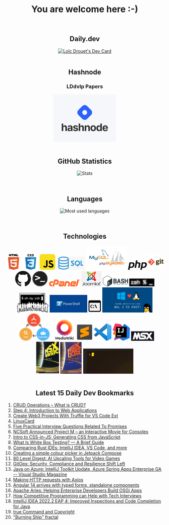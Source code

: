 <h1 align="center"> You are welcome here :-)</h1>

<br />

<div align="center">
    <h2>Daily.dev</h2>    
    <a href="https://app.daily.dev/LDdvlp">
        <img
            src="https://api.daily.dev/devcards/6a2db644d7b342d5924aa8a261fc3c97.png?r=d2h" width="400"
            alt="Loïc Drouet's Dev Card" 
        />
    </a>
</div>

<br />

<div align="center">
    <h2>Hashnode</h2>
    <h3>LDdvlp Papers</h3>
    <a href="https://lddvlp.hashnode.dev/">
        <img 
            src="/images/00-hashnode-logo.jfif" 
            width="200" alt="LDdvlp Papers" 
        />
    </a>
</div>

<br />

<div align="center">
    <h2>GitHub Statistics</h2>
    
![Stats](https://github-readme-stats.vercel.app/api?username=lddvlp&show_icons=true&theme=radical&count_private=true)

</div>

<br />

<div align="center">
    <h2>Languages</h2>

![Most used languages](https://github-readme-stats.vercel.app/api/top-langs/?username=lddvlp)

</div>

<br />

<div align="center">
    <h2>Technologies</h2>

<!-- Image #01    -->
<img alt="HTML5" width="50px" src="https://raw.githubusercontent.com/github/explore/80688e429a7d4ef2fca1e82350fe8e3517d3494d/topics/html/html.png" />

<!-- Image #02    -->
<img alt="CSS3" width="50px" src="https://raw.githubusercontent.com/github/explore/80688e429a7d4ef2fca1e82350fe8e3517d3494d/topics/css/css.png" />

<!-- Image #03    -->
<img alt="JavaScript" width="50px"   src="/images/03-javascript-logo.png" />

<!-- Image #04    -->
<img alt="SQL" width="90px" src="/images/04-sql-logo.jpg" />

<!-- Image #05    -->
<img alt="phpMyAdmin-MySQL" width="130px" src="/images/05-phpmyadmin-mysql-logo.png" />

<!-- Image #06    -->
<img alt="PHP" width="60px" src="/images/06-php-logo-alt.png" />

<!-- Image #07    -->
<img alt="Git" width="50px" src="https://raw.githubusercontent.com/github/explore/80688e429a7d4ef2fca1e82350fe8e3517d3494d/topics/git/git.png" />

<!-- Image #08    -->
<img alt="GitHub" width="50px" src="https://raw.githubusercontent.com/github/explore/78df643247d429f6cc873026c0622819ad797942/topics/github/github.png" />

<!-- Image #09    -->
<img alt="Shell" width="50px" src="https://raw.githubusercontent.com/github/explore/80688e429a7d4ef2fca1e82350fe8e3517d3494d/topics/terminal/terminal.png" />

<!-- Image #10    -->
<img alt="cPanel" width="100px" src="/images/10-cpanel-logo.png" />

<!-- Image #11    -->
<img alt="Joomla!" width="65px" src="/images/11-joomla-logo.png" />

<!-- Image #12    -->
<img alt="Bash" width="80px" src="/images/12-bash-logo.png" />

<!-- Image #13    -->
<img alt="Zsh" width="80px" src="/images/13-zsh-logo.gif" />

<!-- Image #14    -->
<img alt="Oh My Zsh" width="100px" src="/images/14-oh_my_zsh-logo.png" />

<!-- Image #15    -->
<img alt="PowerShell" width="120px" src="/images/15-powershell-logo.jpg" />

<!-- Image #16    -->
<img alt="cmd" width="40px" src="/images/16-cmd-logo.png" />

<!-- Image #17    -->
<img alt="WSL2" width="160px" src="/images/17-wsl2-logo.jpg" />

<!-- Image #18    -->
<img alt="MVC" width="120px" src="/images/18-mvc-logo.jpg" />

<!-- Image #19    -->
<img alt="MediaWiki" width="65px" src="/images/19-mediawiki-logo.png" />

<!-- Image #90    -->
<img alt="Sublime Text" width="55px" src="/images/90-sublime_text-logo.png" />

<!-- Image #91    -->
<img alt="VS Code" width="55px" src="/images/91-vs_code-logo.png" />

<!-- Image #92    -->
<img alt="IntelliJ IDEA" width="55px" src="/images/92-intellij_idea.png" />

<!-- Image #95   -->
<img alt="MSX" width="73px" src="/images/95-msx-logo.png" />

<!-- Image #96    -->
<img alt="MSX-BASIC" width="73px" src="/images/96-msx_ basic-logo.jfif" />

<!-- Image #97    -->
<img alt="MSX-DOS" width="69px" src="/images/97-msx_dos-logo.jpg" />

<!-- Image #99    -->
<img alt="Amber Terminal" width="160px" src="/images/98-amber_terminal.gif" />

</div>

<br />

<div align="center">
    <h2>Latest 15 Daily Dev Bookmarks</h2>
</div>

<!-- daily.dev BOOKMARKS:START -->
1. [CRUD Operations – What is CRUD?](https://app.daily.dev/posts/92XjmDEC6?utm_source=rss&utm_medium=bookmarks&utm_campaign=Yaq6rDv_C)
2. [Step 4: Introduction to Web Applications](https://app.daily.dev/posts/_OfOhcLEo?utm_source=rss&utm_medium=bookmarks&utm_campaign=Yaq6rDv_C)
3. [Create Web3 Projects With Truffle for VS Code Ext](https://app.daily.dev/posts/HrX3oYmlM?utm_source=rss&utm_medium=bookmarks&utm_campaign=Yaq6rDv_C)
4. [LinuxCard](https://app.daily.dev/posts/MwobLAIWb?utm_source=rss&utm_medium=bookmarks&utm_campaign=Yaq6rDv_C)
5. [Five Practical Interview Questions Related To Promises](https://app.daily.dev/posts/PmolF8K76?utm_source=rss&utm_medium=bookmarks&utm_campaign=Yaq6rDv_C)
6. [NCSoft Announced Project M – an Interactive Movie for Consoles](https://app.daily.dev/posts/RN4pv_CJY?utm_source=rss&utm_medium=bookmarks&utm_campaign=Yaq6rDv_C)
7. [Intro to CSS-in-JS: Generating CSS from JavaScript](https://app.daily.dev/posts/pdbryABOW?utm_source=rss&utm_medium=bookmarks&utm_campaign=Yaq6rDv_C)
8. [What Is White Box Testing? — A Brief Guide](https://app.daily.dev/posts/GQyKTEFeI?utm_source=rss&utm_medium=bookmarks&utm_campaign=Yaq6rDv_C)
9. [Comparing Rust IDEs: IntelliJ IDEA, VS Code, and more](https://app.daily.dev/posts/9b8LUhF5O?utm_source=rss&utm_medium=bookmarks&utm_campaign=Yaq6rDv_C)
10. [Creating a simple colour picker in Jetpack Compose](https://app.daily.dev/posts/Riv2bH1gb?utm_source=rss&utm_medium=bookmarks&utm_campaign=Yaq6rDv_C)
11. [80 Level Digest: AI Upcaling Tools for Video Games](https://app.daily.dev/posts/z-fLnzIKD?utm_source=rss&utm_medium=bookmarks&utm_campaign=Yaq6rDv_C)
12. [GitOps: Security, Compliance and Resilience Shift Left](https://app.daily.dev/posts/3ty3yRz6w?utm_source=rss&utm_medium=bookmarks&utm_campaign=Yaq6rDv_C)
13. [Java on Azure: IntelliJ Toolkit Update, Azure Spring Apps Enterprise GA -- Visual Studio Magazine](https://app.daily.dev/posts/kXDen6DmX?utm_source=rss&utm_medium=bookmarks&utm_campaign=Yaq6rDv_C)
14. [Making HTTP requests with Axios](https://app.daily.dev/posts/b9k_c5wdx?utm_source=rss&utm_medium=bookmarks&utm_campaign=Yaq6rDv_C)
15. [Angular 14 arrives with typed forms, standalone components](https://app.daily.dev/posts/Zc7WgzZMm?utm_source=rss&utm_medium=bookmarks&utm_campaign=Yaq6rDv_C)
16. [Apache Aries: Helping Enterprise Developers Build OSGi Apps](https://app.daily.dev/posts/izG2FGo9o?utm_source=rss&utm_medium=bookmarks&utm_campaign=Yaq6rDv_C)
17. [How Competitive Programming can Help with Tech Interviews](https://app.daily.dev/posts/rrsDFNYBI?utm_source=rss&utm_medium=bookmarks&utm_campaign=Yaq6rDv_C)
18. [IntelliJ IDEA 2022.2 EAP 4: Improved Inspections and Code Completion for Java](https://app.daily.dev/posts/YWGgshC5e?utm_source=rss&utm_medium=bookmarks&utm_campaign=Yaq6rDv_C)
19. [true Command and Copyright](https://app.daily.dev/posts/411Wj0aF_?utm_source=rss&utm_medium=bookmarks&utm_campaign=Yaq6rDv_C)
20. [&quot;Burning Ship&quot; fractal](https://app.daily.dev/posts/4sZOFkyH2?utm_source=rss&utm_medium=bookmarks&utm_campaign=Yaq6rDv_C)

<!-- daily.dev BOOKMARKS:END -->
